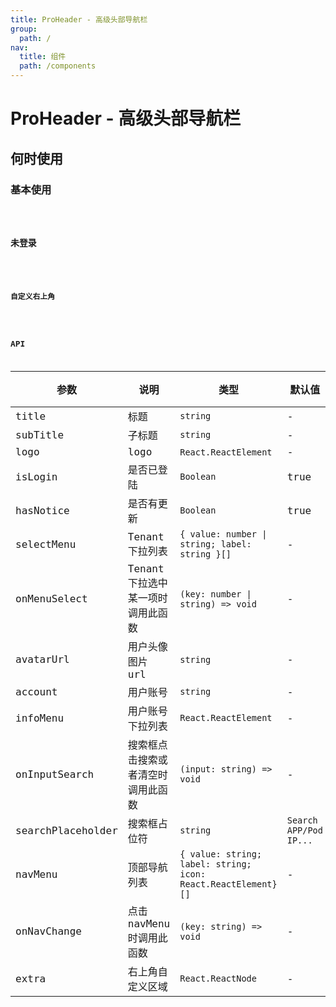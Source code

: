 ```yaml
---
title: ProHeader - 高级头部导航栏
group:
  path: /
nav:
  title: 组件
  path: /components
---
```


# ProHeader - 高级头部导航栏

## 何时使用

### 基本使用

<code src="./demos/basic.tsx" iframe="500px" title="基本使用" desc="基本使用" />

### 未登录

<code src="./demos/unlogin.tsx" iframe="500px" title="基本使用" desc="基本使用" />

### 自定义右上角

<code src="./demos/extra.tsx" iframe="500px" title="自定义右上角" desc="自定义右上角" />

## API

| 参数 | 说明 | 类型 | 默认值 | 版本 |
| --- | --- | --- | --- | --- |
| title | 标题 | `string` | - |
| subTitle | 子标题 | `string` | - |
| logo | logo | `React.ReactElement` | - |
| isLogin | 是否已登陆 | `Boolean` | true |
| hasNotice | 是否有更新 | `Boolean` | true |
| selectMenu | Tenant 下拉列表 | `{ value: number \| string; label: string }[]` | - |
| onMenuSelect | Tenant 下拉选中某一项时调用此函数 | `(key: number \| string) => void` | - |
| avatarUrl | 用户头像图片 url | `string`  | - |
| account | 用户账号 | `string` | - |
| infoMenu | 用户账号下拉列表 | `React.ReactElement` | - |
| onInputSearch | 搜索框点击搜索或者清空时调用此函数 | `(input: string) => void` | - |
| searchPlaceholder | 搜索框占位符 | `string` | `Search APP/Pod IP...` |
| navMenu | 顶部导航列表 | `{ value: string; label: string; icon: React.ReactElement}[]` | - |
| onNavChange | 点击 navMenu 时调用此函数 | `(key: string) => void` | - |
| extra | 右上角自定义区域 | `React.ReactNode` | - |
